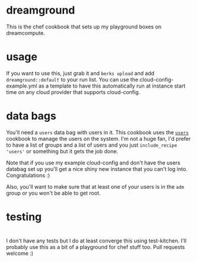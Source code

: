 # dreamground

This is the chef cookbook that sets up my playground boxes on dreamcompute.


# usage

If you want to use this, just grab it and `berks upload` and add `dreamground::default` to your run list. You can use the cloud-config-example.yml as a template to
have this automatically run at instance start time on any cloud provider that supports cloud-config.

# data bags

You'll need a `users` data bag with users in it. This cookbook uses the [`users`](https://supermarket.chef.io/cookbooks/users)
cookbook to manage the users on the system. I'm not a huge fan, I'd prefer to have a list of groups and a list of users and you just `include_recipe 'users'` or something
but it gets the job done.

Note that if you use my example cloud-config and don't have the users databag set up you'll get a nice shiny new instance that you can't log into. Congratulations :)

Also, you'll want to make sure that at least one of your users is in the `adm` group or you won't be able to get root.

# testing
#
I don't have any tests but I do at least converge this using test-kitchen. I'll probably use this as a bit of a playground for chef stuff too. Pull requests welcome :)

